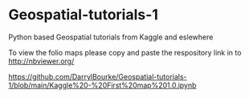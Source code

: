 # Geospatial-tutorials-1

Python based Geospatial tutorials from Kaggle and eslewhere

To view the folio maps please copy and paste the respository link in to http://nbviewer.org/

https://github.com/DarrylBourke/Geospatial-tutorials-1/blob/main/Kaggle%20-%20First%20map%201.0.ipynb
